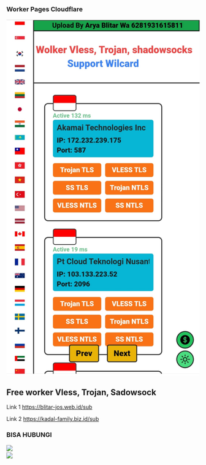 ### Worker Pages Cloudflare

![logo](https://raw.githubusercontent.com/Arya-Blitar22/wolker/main/wic.png)

## Free worker Vless, Trojan, Sadowsock
Link 1
https://blitar-jos.web.id/sub

Link 2
https://kadal-family.biz.id/sub


### BISA HUBUNGI
<a href="https://t.me/AryaBlitar" target=”_blank”><img src="https://img.shields.io/static/v1?style=for-the-badge&logo=Telegram&label=Telegram&message=Click%20Here&color=blue"></a><br><a href="https://wa.me/6281931615811" target=”_blank”><img src="https://img.shields.io/static/v1?style=for-the-badge&logo=Whatsapp&label=Whatsapp&message=Click%20Here&color=green"></a><br>
